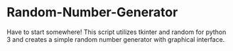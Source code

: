 # Random-Number-Generator
Have to start somewhere!
This script utilizes tkinter and random for python 3 and creates a simple random number generator with graphical interface.
